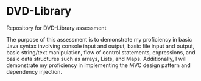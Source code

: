 # DVD-Library
Repository for DVD-Library assessment

The purpose of this assessment is to demonstrate my proficiency in basic Java syntax involving console input and output, basic file input and output, basic string/text manipulation, flow of control statements, expressions, and basic data structures such as arrays, Lists, and Maps. Additionally, I will demonstrate my proficiency in implementing the MVC design pattern and dependency injection.

